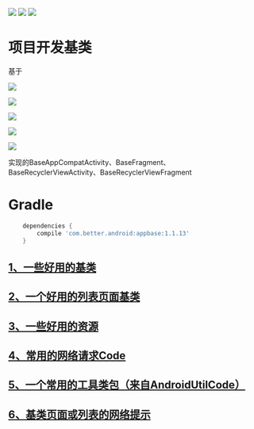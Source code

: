 
[![](https://img.shields.io/badge/moven%20center-1.1.13-brightgreen.svg?style=flat)](https://bintray.com/betterliang/Android/appbase/1.1.13)
[![](https://img.shields.io/badge/minSdk-15-blue.svg)]()
[![](https://img.shields.io/badge/Java-1.8-blue.svg)]()

# 项目开发基类
 基于
 
 [![](https://img.shields.io/badge/OsChina%20App-2.8.0-blue.svg)](http://git.oschina.net/oschina/android-app)
 
 [![](https://img.shields.io/badge/RxJava-2.0-blue.svg)](https://github.com/ReactiveX/RxJava)   
 
 [![](https://img.shields.io/badge/todo-MVP-blue.svg?style=social)](https://github.com/googlesamples/android-architecture/tree/todo-mvp/) 
 
 [![](https://img.shields.io/badge/todo-DataBinding-blue.svg?style=social)](https://github.com/googlesamples/android-architecture/tree/todo-databinding/) 
 
 [![](https://img.shields.io/badge/BaseRecyclerViewAdapterHelper-2.9.0-blue.svg?style=social)](https://github.com/ReactiveX/RxJava) 
 
 实现的BaseAppCompatActivity、BaseFragment、BaseRecyclerViewActivity、BaseRecyclerViewFragment



# Gradle

```gradle
    dependencies {
        compile 'com.better.android:appbase:1.1.13'
    }
```

## [1、一些好用的基类](./readme/README_Base.md "一些好用的基类")
## [2、一个好用的列表页面基类](./readme/README_RecyclerView.md "一个好用的列表页面基类")
## [3、一些好用的资源](./readme/README_Resources.md "一些好用的资源")
## [4、常用的网络请求Code](./readme/README_ResponseCode.md "常用的网络请求Code")
## [5、一个常用的工具类包（来自AndroidUtilCode）](https://github.com/Blankj/AndroidUtilCode "一个常用的工具类包（来自AndroidUtilCode）")
## [6、基类页面或列表的网络提示](./readme/README_NetWork.md "网络提示")

